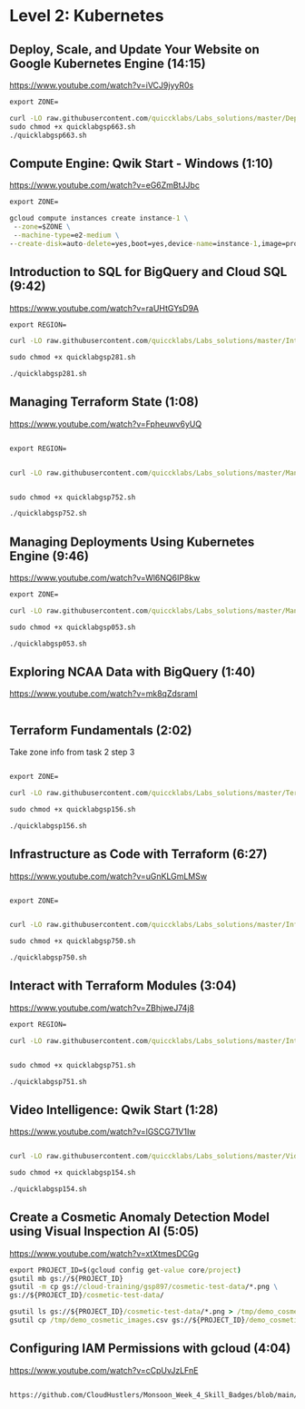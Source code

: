 # Level 2: Kubernetes

## Deploy, Scale, and Update Your Website on Google Kubernetes Engine (14:15)

https://www.youtube.com/watch?v=iVCJ9jyyR0s


```cmd
export ZONE=
```
```cmd
curl -LO raw.githubusercontent.com/quiccklabs/Labs_solutions/master/Deploy%20Scale%20and%20Update%20Your%20Website%20on%20Google%20Kubernetes%20Engine/quicklabgsp663.sh
sudo chmod +x quicklabgsp663.sh
./quicklabgsp663.sh
```

## Compute Engine: Qwik Start - Windows (1:10)

https://www.youtube.com/watch?v=eG6ZmBtJJbc

```cmd
export ZONE=
```
```cmd
gcloud compute instances create instance-1 \
 --zone=$ZONE \
 --machine-type=e2-medium \
--create-disk=auto-delete=yes,boot=yes,device-name=instance-1,image=projects/windows-cloud/global/images/windows-server-2022-dc-v20230913,mode=rw,size=50,type=projects/$DEVSHELL_PROJECT_ID/zones/$ZONE/diskTypes/pd-balanced 
```

## Introduction to SQL for BigQuery and Cloud SQL (9:42)

https://www.youtube.com/watch?v=raUHtGYsD9A

```cmd
export REGION=
```
```cmd
curl -LO raw.githubusercontent.com/quiccklabs/Labs_solutions/master/Introduction%20to%20SQL%20for%20BigQuery%20and%20Cloud%20SQL/quicklabgsp281.sh

sudo chmod +x quicklabgsp281.sh

./quicklabgsp281.sh

```

## Managing Terraform State (1:08)

https://www.youtube.com/watch?v=Fpheuwv6yUQ

```cmd

export REGION=


curl -LO raw.githubusercontent.com/quiccklabs/Labs_solutions/master/Managing%20Terraform%20State/quicklabgsp752.sh


sudo chmod +x quicklabgsp752.sh

./quicklabgsp752.sh

```

## Managing Deployments Using Kubernetes Engine (9:46)

https://www.youtube.com/watch?v=Wl6NQ6IP8kw

```cmd
export ZONE=

curl -LO raw.githubusercontent.com/quiccklabs/Labs_solutions/master/Managing%20Deployments%20Using%20Kubernetes%20Engine/quicklabgsp053.sh

sudo chmod +x quicklabgsp053.sh

./quicklabgsp053.sh
```

## Exploring NCAA Data with BigQuery (1:40)
https://www.youtube.com/watch?v=mk8qZdsramI
```cmd

```

## Terraform Fundamentals (2:02)
Take zone info from task 2 step 3
```cmd

export ZONE=

curl -LO raw.githubusercontent.com/quiccklabs/Labs_solutions/master/Terraform%20Fundamentals/quicklabgsp156.sh

sudo chmod +x quicklabgsp156.sh

./quicklabgsp156.sh

```


## Infrastructure as Code with Terraform (6:27)

https://www.youtube.com/watch?v=uGnKLGmLMSw

```cmd

export ZONE=


curl -LO raw.githubusercontent.com/quiccklabs/Labs_solutions/master/Infrastructure%20as%20Code%20with%20Terraform/quicklabgsp750.sh

sudo chmod +x quicklabgsp750.sh

./quicklabgsp750.sh

```

## Interact with Terraform Modules (3:04)

https://www.youtube.com/watch?v=ZBhjweJ74j8


```cmd
export REGION=

curl -LO raw.githubusercontent.com/quiccklabs/Labs_solutions/master/Interact%20with%20Terraform%20Modules/quicklabgsp751.sh


sudo chmod +x quicklabgsp751.sh

./quicklabgsp751.sh

```

## Video Intelligence: Qwik Start (1:28)

https://www.youtube.com/watch?v=lGSCG71V1Iw

```cmd

curl -LO raw.githubusercontent.com/quiccklabs/Labs_solutions/master/Video%20Intelligence%20Qwik%20Start/quicklabgsp154.sh

sudo chmod +x quicklabgsp154.sh

./quicklabgsp154.sh
```

## Create a Cosmetic Anomaly Detection Model using Visual Inspection AI (5:05)

https://www.youtube.com/watch?v=xtXtmesDCGg

```cmd
export PROJECT_ID=$(gcloud config get-value core/project)
gsutil mb gs://${PROJECT_ID}
gsutil -m cp gs://cloud-training/gsp897/cosmetic-test-data/*.png \
gs://${PROJECT_ID}/cosmetic-test-data/

gsutil ls gs://${PROJECT_ID}/cosmetic-test-data/*.png > /tmp/demo_cosmetic_images.csv
gsutil cp /tmp/demo_cosmetic_images.csv gs://${PROJECT_ID}/demo_cosmetic_images.csv
```

## Configuring IAM Permissions with gcloud (4:04)

https://www.youtube.com/watch?v=cCpUvJzLFnE
```cmd

https://github.com/CloudHustlers/Monsoon_Week_4_Skill_Badges/blob/main/02_Deploy_and_Manage_Cloud_Environments_with_Google_Cloud/01_Configuring%20IAM%20Permissions%20with%20gcloud%20%23GSP647%20.md

```
